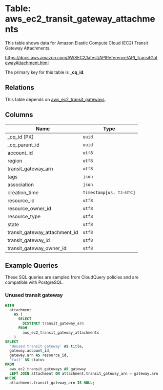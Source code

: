 # Table: aws_ec2_transit_gateway_attachments

This table shows data for Amazon Elastic Compute Cloud (EC2) Transit Gateway Attachments.

https://docs.aws.amazon.com/AWSEC2/latest/APIReference/API_TransitGatewayAttachment.html

The primary key for this table is **_cq_id**.

## Relations

This table depends on [aws_ec2_transit_gateways](aws_ec2_transit_gateways).

## Columns

| Name          | Type          |
| ------------- | ------------- |
|_cq_id (PK)|`uuid`|
|_cq_parent_id|`uuid`|
|account_id|`utf8`|
|region|`utf8`|
|transit_gateway_arn|`utf8`|
|tags|`json`|
|association|`json`|
|creation_time|`timestamp[us, tz=UTC]`|
|resource_id|`utf8`|
|resource_owner_id|`utf8`|
|resource_type|`utf8`|
|state|`utf8`|
|transit_gateway_attachment_id|`utf8`|
|transit_gateway_id|`utf8`|
|transit_gateway_owner_id|`utf8`|

## Example Queries

These SQL queries are sampled from CloudQuery policies and are compatible with PostgreSQL.

### Unused transit gateway

```sql
WITH
  attachment
    AS (
      SELECT
        DISTINCT transit_gateway_arn
      FROM
        aws_ec2_transit_gateway_attachments
    )
SELECT
  'Unused transit gateway' AS title,
  gateway.account_id,
  gateway.arn AS resource_id,
  'fail' AS status
FROM
  aws_ec2_transit_gateways AS gateway
  LEFT JOIN attachment ON attachment.transit_gateway_arn = gateway.arn
WHERE
  attachment.transit_gateway_arn IS NULL;
```


